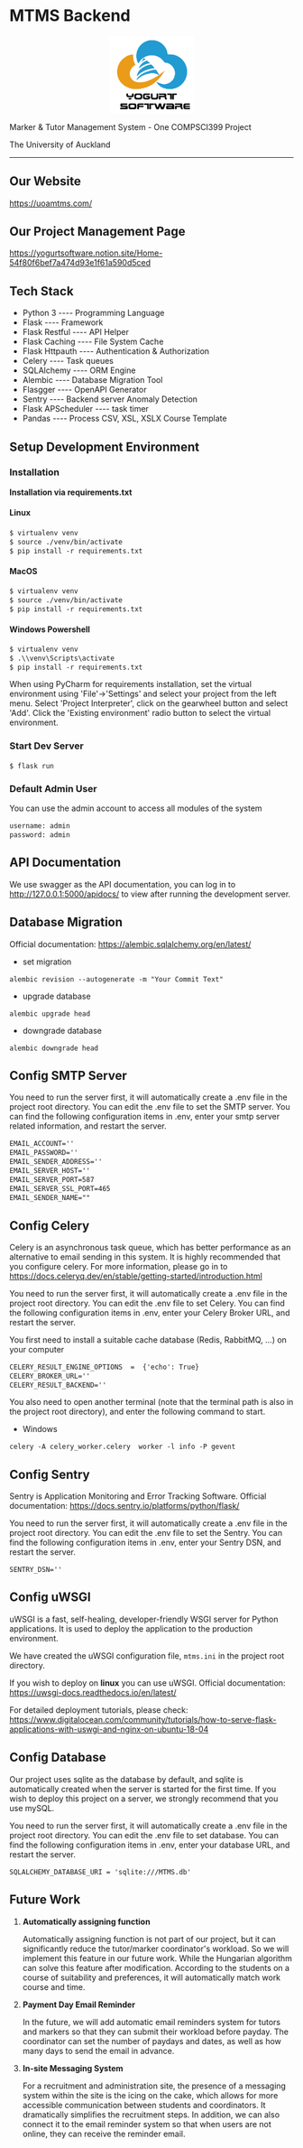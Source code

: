 # MTMS Backend

<div align="center">
	<img src="team-logo.png" alt="Editor" width="150">
</div>

Marker & Tutor Management System - One COMPSCI399 Project

The University of Auckland

---
## Our Website

https://uoamtms.com/

## Our Project Management Page
https://yogurtsoftware.notion.site/Home-54f80f6bef7a474d93e1f61a590d5ced

## Tech Stack
* Python 3 ---- Programming Language
* Flask ---- Framework
* Flask Restful ---- API Helper
* Flask Caching ---- File System Cache
* Flask Httpauth ---- Authentication & Authorization
* Celery ---- Task queues
* SQLAlchemy ---- ORM Engine
* Alembic ---- Database Migration Tool
* Flasgger ---- OpenAPI Generator
* Sentry ---- Backend server Anomaly Detection
* Flask APScheduler ---- task timer
* Pandas ---- Process CSV, XSL, XSLX Course Template

## Setup Development Environment
### Installation

**Installation via requirements.txt**

#### Linux
```shell
$ virtualenv venv
$ source ./venv/bin/activate
$ pip install -r requirements.txt
```
#### MacOS
```shell
$ virtualenv venv
$ source ./venv/bin/activate
$ pip install -r requirements.txt
```
#### Windows Powershell
```shell
$ virtualenv venv
$ .\\venv\Scripts\activate
$ pip install -r requirements.txt
```

When using PyCharm for requirements installation, set the virtual environment using 'File'->'Settings' and select your project from the left menu. Select 'Project Interpreter', click on the gearwheel button and select 'Add'. Click the 'Existing environment' radio button to select the virtual environment. 

### Start Dev Server
```shell
$ flask run
```

### Default Admin User
You can use the admin account to access all modules of the system
```plain
username: admin
password: admin
```


## API Documentation
We use swagger as the API documentation, you can log in to http://127.0.0.1:5000/apidocs/ to view after running the development server.


## Database Migration
Official documentation: https://alembic.sqlalchemy.org/en/latest/
* set migration
```shell
alembic revision --autogenerate -m "Your Commit Text" 
```
* upgrade database
```shell
alembic upgrade head
```
* downgrade database
```shell
alembic downgrade head
```



## Config SMTP Server
You need to run the server first, it will automatically create a .env file in the project root directory. You can edit the .env file to set the SMTP server.
You can find the following configuration items in .env, enter your smtp server related information, and restart the server.
```plain
EMAIL_ACCOUNT=''
EMAIL_PASSWORD=''
EMAIL_SENDER_ADDRESS=''
EMAIL_SERVER_HOST=''
EMAIL_SERVER_PORT=587
EMAIL_SERVER_SSL_PORT=465
EMAIL_SENDER_NAME=""
```

## Config Celery
Celery is an asynchronous task queue, which has better performance as an alternative to email sending in this system. It is highly recommended that you configure celery.
For more information, please go in to https://docs.celeryq.dev/en/stable/getting-started/introduction.html

You need to run the server first, it will automatically create a .env file in the project root directory. You can edit the .env file to set Celery.
You can find the following configuration items in .env, enter your Celery Broker URL, and restart the server.

You first need to install a suitable cache database (Redis, RabbitMQ, ...) on your computer
```plain
CELERY_RESULT_ENGINE_OPTIONS  =  {'echo': True}
CELERY_BROKER_URL=''
CELERY_RESULT_BACKEND=''
```

You also need to open another terminal (note that the terminal path is also in the project root directory), and enter the following command to start.
* Windows
```shell
celery -A celery_worker.celery  worker -l info -P gevent
```


## Config Sentry
Sentry is Application Monitoring and Error Tracking Software.
Official documentation: https://docs.sentry.io/platforms/python/flask/

You need to run the server first, it will automatically create a .env file in the project root directory. You can edit the .env file to set the Sentry.
You can find the following configuration items in .env, enter your Sentry DSN, and restart the server.
```plain
SENTRY_DSN=''
```


## Config uWSGI
uWSGI is a fast, self-healing, developer-friendly WSGI server for Python applications. It is used to deploy the application to the production environment.

We have created the uWSGI configuration file, `mtms.ini` in the project root directory.

If you wish to deploy on **linux** you can use uWSGI. Official documentation: https://uwsgi-docs.readthedocs.io/en/latest/

For detailed deployment tutorials, please check: https://www.digitalocean.com/community/tutorials/how-to-serve-flask-applications-with-uswgi-and-nginx-on-ubuntu-18-04


## Config Database
Our project uses sqlite as the database by default, and sqlite is automatically created when the server is started for the first time. If you wish to deploy this project on a server, we strongly recommend that you use mySQL.

You need to run the server first, it will automatically create a .env file in the project root directory. You can edit the .env file to set database.
You can find the following configuration items in .env, enter your database URL, and restart the server.
```plain
SQLALCHEMY_DATABASE_URI = 'sqlite:///MTMS.db'  
```


## Future Work
1. **Automatically assigning function** 

    Automatically assigning function is not part of our project, but it can significantly reduce the tutor/marker coordinator's workload. So we will implement this feature in our future work. While the Hungarian algorithm can solve this feature after modification. According to the students on a course of suitability and preferences, it will automatically match work course and time.
    
2. **Payment Day Email Reminder** 

    In the future, we will add automatic email reminders system for tutors and markers so that they can submit their workload before payday. The coordinator can set the number of paydays and dates, as well as how many days to send the email in advance.

3. **In-site Messaging System** 

    For a recruitment and administration site, the presence of a messaging system within the site is the icing on the cake, which allows for more accessible communication between students and coordinators. It dramatically simplifies the recruitment steps. In addition, we can also connect it to the email reminder system so that when users are not online, they can receive the reminder email.
